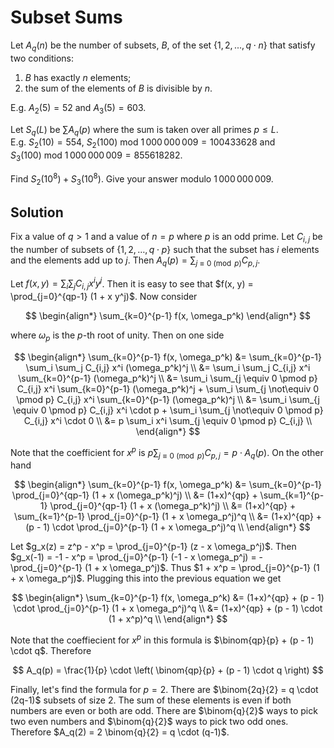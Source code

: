 # Subset Sums

Let $A_q(n)$ be the number of subsets, $B$, of the set $\{1, 2, ..., q \cdot n\}$ that satisfy two conditions:<br>
1) $B$ has exactly $n$ elements;<br>
2) the sum of the elements of $B$ is divisible by $n$.


E.g. $A_2(5)=52$ and $A_3(5)=603$.

Let $S_q(L)$ be $\sum A_q(p)$ where the sum is taken over all primes $p \le L$.<br>
E.g. $S_2(10)=554$, $S_2(100)$ mod $1\,000\,000\,009=100433628$ and<br> $S_3(100)$ mod $1\,000\,000\,009=855618282$.


Find $S_2(10^8)+S_3(10^8)$. Give your answer modulo $1\,000\,000\,009$.

## Solution

Fix a value of $q > 1$ and a value of $n = p$ where $p$ is an odd prime. Let $C_{i,j}$ be the number of subsets of $\{ 1, 2, \dots, q \cdot p \}$ such that the subset has $i$ elements and the elements add up to $j$. Then $A_q(p) = \sum_{j \equiv 0 \pmod p} C_{p, j}$.

Let $f(x, y) = \sum_i \sum_j C_{i,j} x^i y^j$. Then it is easy to see that $f(x, y) = \prod_{j=0}^{qp-1} (1 + x y^j)$. Now consider

$$
\begin{align*}
\sum_{k=0}^{p-1} f(x, \omega_p^k)
\end{align*}
$$

where $\omega_p$ is the $p$-th root of unity. Then on one side

$$
\begin{align*}
\sum_{k=0}^{p-1} f(x, \omega_p^k)
&= \sum_{k=0}^{p-1} \sum_i \sum_j C_{i,j} x^i (\omega_p^k)^j \\
&= \sum_i \sum_j C_{i,j} x^i \sum_{k=0}^{p-1} (\omega_p^k)^j \\
&= \sum_i \sum_{j \equiv 0 \pmod p} C_{i,j} x^i \sum_{k=0}^{p-1} (\omega_p^k)^j + \sum_i \sum_{j \not\equiv 0 \pmod p} C_{i,j} x^i \sum_{k=0}^{p-1} (\omega_p^k)^j \\
&= \sum_i \sum_{j \equiv 0 \pmod p} C_{i,j} x^i \cdot p + \sum_i \sum_{j \not\equiv 0 \pmod p} C_{i,j} x^i \cdot 0 \\
&= p \sum_i x^i \sum_{j \equiv 0 \pmod p} C_{i,j} \\
\end{align*}
$$

Note that the coefficient for $x^p$ is $p \sum_{j \equiv 0 \pmod p} C_{p,j} = p \cdot A_q(p)$. On the other hand

$$
\begin{align*}
\sum_{k=0}^{p-1} f(x, \omega_p^k)
&= \sum_{k=0}^{p-1} \prod_{j=0}^{qp-1} (1 + x (\omega_p^k)^j) \\
&= (1+x)^{qp} + \sum_{k=1}^{p-1} \prod_{j=0}^{qp-1} (1 + x (\omega_p^k)^j) \\
&= (1+x)^{qp} + \sum_{k=1}^{p-1} \prod_{j=0}^{p-1} (1 + x \omega_p^j)^q \\
&= (1+x)^{qp} + (p - 1) \cdot \prod_{j=0}^{p-1} (1 + x \omega_p^j)^q \\
\end{align*}
$$

Let $g_x(z) = z^p - x^p = \prod_{j=0}^{p-1} (z - x \omega_p^j)$. Then $g_x(-1) = -1 - x^p = \prod_{j=0}^{p-1} (-1 - x \omega_p^j) = - \prod_{j=0}^{p-1} (1 + x \omega_p^j)$. Thus $1 + x^p = \prod_{j=0}^{p-1} (1 + x \omega_p^j)$. Plugging this into the previous equation we get

$$
\begin{align*}
\sum_{k=0}^{p-1} f(x, \omega_p^k)
&= (1+x)^{qp} + (p - 1) \cdot \prod_{j=0}^{p-1} (1 + x \omega_p^j)^q \\
&= (1+x)^{qp} + (p - 1) \cdot (1 + x^p)^q \\
\end{align*}
$$

Note that the coeffiecient for $x^p$ in this formula is $\binom{qp}{p} + (p - 1) \cdot q$. Therefore

$$
A_q(p) = \frac{1}{p} \cdot \left( \binom{qp}{p} + (p - 1) \cdot q \right)
$$

Finally, let's find the formula for $p = 2$. There are $\binom{2q}{2} = q \cdot (2q-1)$ subsets of size $2$. The sum of these elements is even if both numbers are even or both are odd. There are $\binom{q}{2}$ ways to pick two even numbers and $\binom{q}{2}$ ways to pick two odd ones. Therefore $A_q(2) = 2 \binom{q}{2} = q \cdot (q-1)$.
